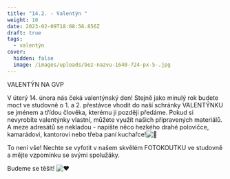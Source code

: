 ```yaml
---
title: "14.2. - Valentýn "
weight: 10
date: 2023-02-09T18:08:56.856Z
draft: true
tags:
  - valentýn
cover:
  hidden: false
  image: /images/uploads/bez-nazvu-1640-724-px-5-.jpg
---
```

<!--StartFragment-->

VALENTÝN NA GVP

V úterý 14. února nás čeká valentýnský den! Stejně jako minulý rok budete moct ve studovně o 1. a 2. přestávce vhodit do naší schránky VALENTÝNKU se jménem a třídou člověka, kterému ji později předáme. Pokud si nevyrobíte valentýnky vlastní, můžete využít našich připravených materiálů. A meze adresátů se nekladou - napište něco hezkého drahé polovičce, kamarádovi, kantorovi nebo třeba paní kuchařce!![💌](https://static.xx.fbcdn.net/images/emoji.php/v9/tf7/1/16/1f48c.png) 

To není vše! Nechte se vyfotit v našem skvělém FOTOKOUTKU ve studovně a mějte vzpomínku se svými spolužáky.

Budeme se těšit! ![❤️](https://static.xx.fbcdn.net/images/emoji.php/v9/t6c/1/16/2764.png)

<!--EndFragment-->